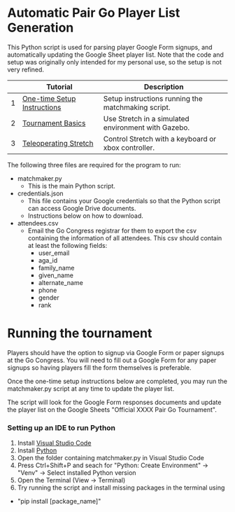 # Automatic Pair Go Player List Generation

This Python script is used for parsing player Google Form signups, and automatically updating the Google Sheet player list. Note that the code and setup was originally only intended for my personal use, so the setup is not very refined. 

|   | Tutorial                                                                        | Description                                        |
|---|---------------------------------------------------------------------------------|----------------------------------------------------|
| 1 | [One-time Setup Instructions](setup_instructions.md)                            | Setup instructions running the matchmaking script. |
| 2 | [Tournament Basics](gazebo_basics.md)                                               | Use Stretch in a simulated environment with Gazebo. |
| 3 | [Teleoperating Stretch](teleoperating_stretch.md)                               | Control Stretch with a keyboard or xbox controller. |


The following three files are required for the program to run: 
- matchmaker.py
  - This is the main Python script.
- credentials.json
  - This file contains your Google credentials so that the Python script can access Google Drive documents.
  - Instructions below on how to download.
- attendees.csv
  - Email the Go Congress registrar for them to export the csv containing the information of all attendees. This csv should contain at least the following fields:
    - user_email
    - aga_id
    - family_name
    - given_name
    - alternate_name
    - phone
    - gender
    - rank

# Running the tournament

Players should have the option to signup via Google Form or paper signups at the Go Congress. You will need to fill out a Google Form for any paper signups so having players fill the form themselves is preferable.

Once the one-time setup instructions below are completed, you may run the matchmaker.py script at any time to update the player list.

The script will look for the Google Form responses documents and update the player list on the Google Sheets "Official XXXX Pair Go Tournament".




### Setting up an IDE to run Python

1. Install [Visual Studio Code](https://code.visualstudio.com/Download)
2. Install [Python](https://www.python.org/downloads/)
3. Open the folder containing matchmaker.py in Visual Studio Code
4. Press Ctrl+Shift+P and seach for "Python: Create Environment" -> "Venv" -> Select installed Python version
5. Open the Terminal (View -> Terminal)
6. Try running the script and install missing packages in the terminal using
- "pip install [package_name]"
